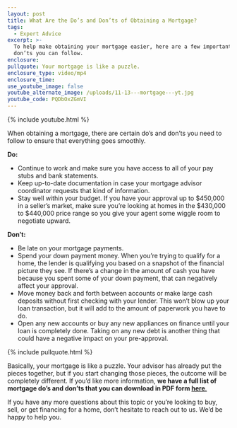 ```yaml
---
layout: post
title: What Are the Do’s and Don’ts of Obtaining a Mortgage?
tags:
  - Expert Advice
excerpt: >-
  To help make obtaining your mortgage easier, here are a few important do’s and
  don’ts you can follow.
enclosure:
pullquote: Your mortgage is like a puzzle.
enclosure_type: video/mp4
enclosure_time:
use_youtube_image: false
youtube_alternate_image: /uploads/11-13---mortgage---yt.jpg
youtube_code: PQDbOxZGmVI
---
```



{% include youtube.html %}

When obtaining a mortgage, there are certain do’s and don’ts you need to follow to ensure that everything goes smoothly.&nbsp;

**Do:**

* Continue to work and make sure you have access to all of your pay stubs and bank statements.&nbsp;
* Keep up-to-date documentation in case your mortgage advisor coordinator requests that kind of information.&nbsp;
* Stay well within your budget. If you have your approval up to $450,000 in a seller’s market, make sure you’re looking at homes in the $430,000 to $440,000 price range so you give your agent some wiggle room to negotiate upward.&nbsp;

**Don’t:**

* Be late on your mortgage payments.&nbsp;
* Spend your down payment money. When you’re trying to qualify for a home, the lender is qualifying you based on a snapshot of the financial picture they see. If there’s a change in the amount of cash you have because you spent some of your down payment, that can negatively affect your approval.&nbsp;
* Move money back and forth between accounts or make large cash deposits without first checking with your lender. This won’t blow up your loan transaction, but it will add to the amount of paperwork you have to do.&nbsp;
* Open any new accounts or buy any new appliances on finance until your loan is completely done. Taking on any new debt is another thing that could have a negative impact on your pre-approval.

{% include pullquote.html %}

Basically, your mortgage is like a puzzle. Your advisor has already put the pieces together, but if you start changing those pieces, the outcome will be completely different. If you’d like more information, **we have a full list of mortgage do’s and don’ts that you can download in PDF form [here](__notset__)**[.](__notset__)

If you have any more questions about this topic or you’re looking to buy, sell, or get financing for a home, don’t hesitate to reach out to us. We’d be happy to help you.<br>&nbsp;